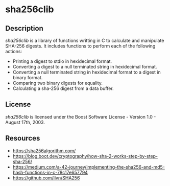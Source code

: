 # sha256clib

## Description

*sha256clib* is a library of functions writting in C to calculate and manipulate SHA-256 digests. It includes functions to perform each of the following actions:

* Printing a digest to stdio in hexidecimal format.
* Converting a digest to a null terminated string in hexidecimal format.
* Converting a null terminated string in hexidecimal format to a digest in binary format.
* Comparing two binary digests for equality.
* Calculating a sha-256 digest from a data buffer.

## License

*sha256clib* is licensed under the Boost Software License - Version 1.0 - August 17th, 2003.

## Resources

* https://sha256algorithm.com/
* https://blog.boot.dev/cryptography/how-sha-2-works-step-by-step-sha-256/
* https://medium.com/a-42-journey/implementing-the-sha256-and-md5-hash-functions-in-c-78c17e657794
* https://github.com/ilvn/SHA256


